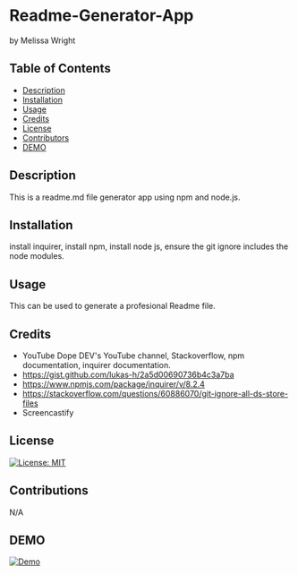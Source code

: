 # Readme-Generator-App
by Melissa Wright 

 ## Table of Contents 
- [Description](#Description)
- [Installation](#Installation)
- [Usage](#Usage)
- [Credits](#Credits)
- [License](#License)
- [Contributors](#Contributions)
- [DEMO](#DEMO)
 
 

## Description 
This is a readme.md file generator app using npm and node.js. 

## Installation
install inquirer, install npm, install node js, ensure the git ignore includes the node modules. 

## Usage
This can be used to generate a profesional Readme file. 

## Credits
- YouTube Dope DEV's YouTube channel, Stackoverflow, npm documentation, inquirer documentation. 
- https://gist.github.com/lukas-h/2a5d00690736b4c3a7ba 
- https://www.npmjs.com/package/inquirer/v/8.2.4
- https://stackoverflow.com/questions/60886070/git-ignore-all-ds-store-files
- Screencastify 

## License
[![License: MIT](https://img.shields.io/badge/License-MIT-yellow.svg)](https://opensource.org/licenses/MIT)

## Contributions
N/A 

## DEMO
[![Demo](https://github.com/Mwrightvet/Professional-Readme-Generator/blob/main/Demo_%20Jan%209%202024%208_51%20PM.gif)](https://github.com/Mwrightvet/Professional-Readme-Generator/blob/main/Demo_%20Jan%209%202024%208_51%20PM.gif)


 
